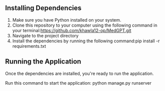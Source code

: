 ## Installing Dependencies

1. Make sure you have Python installed on your system. 
2. Clone this repository to your computer using the following command in your terminal:https://github.com/khawla12-op/MedGPT.git
3. Navigate to the project directory
4. Install the dependencies by running the following command:pip install -r requirements.txt

## Running the Application

Once the dependencies are installed, you're ready to run the application. 

 Run this command to start the application: python manage.py runserver




